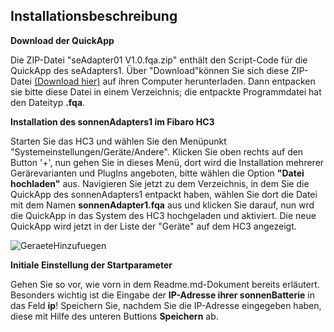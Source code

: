 ## Installationsbeschreibung

**Download der QuickApp**

Die ZIP-Datei "seAdapter01 V1.0.fqa.zip" enthält den Script-Code für die QuickApp des seAdapters1. Über "Download"können Sie sich diese ZIP-Datei [(Download hier)](/QuickAppCode/seAdapter1_V1.0.fqa.zip) auf ihren Computer herunterladen. Dann entpacken sie bitte diese Datei in einem Verzeichnis; die entpackte Programmdatei hat den Dateityp **.fqa**.

**Installation des sonnenAdapters1 im Fibaro HC3**

Starten Sie das HC3 und wählen Sie den Menüpunkt "Systemeinstellungen/Geräte/Andere". Klicken Sie oben rechts auf den Button '+', nun gehen Sie in dieses Menü, dort wird die Installation mehrerer Gerärevarianten und PlugIns angeboten, bitte wählen die Option **"Datei hochladen"** aus. Navigieren Sie jetzt zu dem Verzeichnis, in dem Sie die QuickApp des sonnenAdapters1 entpackt haben, wählen Sie dort die Datei mit dem Namen **sonnenAdapter1.fqa** aus und klicken Sie darauf, nun wrd die QuickApp in das System des HC3 hochgeladen und aktiviert. Die neue QuickApp wird jetzt in der Liste der "Geräte" auf dem HC3 angezeigt.

![GeraeteHinzufuegen](/images/hc3.GeräteHinzufügen300.png)

**Initiale Einstellung der Startparameter**

Gehen Sie so vor, wie vorn in dem Readme.md-Dokument bereits erläutert. Besonders wichtig ist die Eingabe der **IP-Adresse ihrer sonnenBatterie** in das Feld **ip**! Speichern Sie, nachdem Sie die IP-Adresse eingegeben haben, diese mit Hilfe des unteren Buttions **Speichern** ab.
